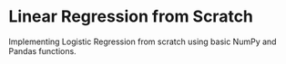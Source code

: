 # Linear Regression from Scratch
Implementing Logistic Regression from scratch using basic NumPy and Pandas functions.
